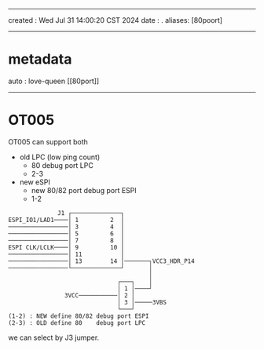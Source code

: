 -------------------------------------------------------------------------------
created	:	Wed Jul 31 14:00:20 CST 2024
date	:	.
aliases: [80poort]

-------------------------------------------------------------------------------
# metadata  #
auto	:	love-queen
[[80port]]

-------------------------------------------------------------------------------
#  OT005   #
OT005 can support both
+ old LPC (low ping count)
  + 80 debug port LPC
  + 2-3
+ new eSPI
  + new 80/82 port debug port ESPI
  + 1-2
```
              J1 ┌──────────────┐
ESPI_IO1/LAD1────│ 1         2  │
─────────────────│ 3         4  │
─────────────────│ 5         6  │
─────────────────│ 7         8  │
ESPI CLK/LCLK────│ 9         10 │
─────────────────│ 11           │
─────────────────│ 13        14 │───────┐VCC3_HDR_P14
─────────────────└──────────────┘       │
                                        │
                               ┌───┐    │
                               │ 1 │────┘
                3VCC───────────│ 2 │
                               │ 3 │─────3VBS
                               └───┘
(1-2) : NEW define 80/82 debug port ESPI
(2-3) : OLD define 80    debug port LPC
```


we can select by J3 jumper.

<!-- NEED TODO -->
